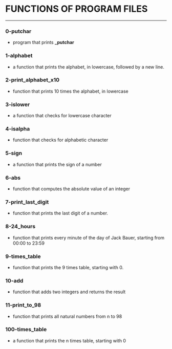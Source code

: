 
# FUNCTIONS OF PROGRAM FILES
---

### 0-putchar
- program that prints **_putchar**

### 1-alphabet
- a function that prints the alphabet, in lowercase, followed by a new line.

### 2-print_alphabet_x10
- function that prints 10 times the alphabet, in lowercase

### 3-islower
- a function that checks for lowercase character

### 4-isalpha
- function that checks for alphabetic character

### 5-sign
- a function that prints the sign of a number

### 6-abs
- function that computes the absolute value of an integer

### 7-print_last_digit
- function that prints the last digit of a number.

### 8-24_hours
- function that prints every minute of the day of Jack Bauer, starting from 00:00 to 23:59

### 9-times_table
- function that prints the 9 times table, starting with 0.

### 10-add
- function that adds two integers and returns the result

### 11-print_to_98
- function that prints all natural numbers from n to 98

### 100-times_table
- a function that prints the n times table, starting with 0

